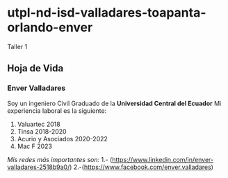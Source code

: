 # utpl-nd-isd-valladares-toapanta-orlando-enver
Taller 1
## Hoja de Vida
### Enver Valladares
Soy un ingeniero Civil Graduado de la **Universidad Central del Ecuador**
Mi experiencia laboral es la siguiente:
1. Valuartec 2018
2. Tinsa 2018-2020
3. Acurio y Asociados 2020-2022
4. Mac F 2023


*Mis redes más importantes son:*
1.- (https://www.linkedin.com/in/enver-valladares-2518b9a0/)
2.-(https://www.facebook.com/enver.valladares)

